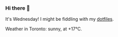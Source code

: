 ### Hi there :wave:

It's Wednesday! I might be fiddling with my [dotfiles](https://github.com/bewuethr/dotfiles).

Weather in Toronto: sunny, at +17°C.
